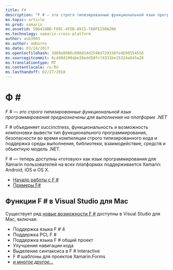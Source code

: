 ```yaml
---
title: F#
description: "F # — это строго типизированные функциональной язык программирования предназначены для выполнения на платформе .NET"
ms.topic: article
ms.prod: xamarin
ms.assetid: 506410BD-F89C-4FEB-8915-760FE250A206
ms.technology: xamarin-cross-platform
author: asb3993
ms.author: amburns
ms.date: 03/24/2017
ms.openlocfilehash: 3d89e8986c098d14d2540d729338fe4b90554556
ms.sourcegitcommit: 6cd40d190abe38edd50fc74331be15324a845a28
ms.translationtype: MT
ms.contentlocale: ru-RU
ms.lasthandoff: 02/27/2018
---
```

# <a name="f35"></a>Ф &#35;

_F # — это строго типизированные функциональной язык программирования предназначены для выполнения на платформе .NET_

F # объединяет succinctness, функциональность и возможность компоновки вывести тип функционального программирования, безопасности во время компиляции строго типизированного кода и поддержка среды выполнения, библиотеки, взаимодействие, средств и объектную модель .NET.

F # — теперь доступны «готовую» как язык программирования для Xamarin пользователей на всех платформах поддерживается Xamarin: Android, iOS и OS X.

- [Начало работы с F #](overview.md)
- [Примеры F#](samples.md)

## <a name="f-features-in-visual-studio-for-mac"></a>Функции F # в Visual Studio для Mac

Существует ряд [новые возможности F #](https://developer.xamarin.com/releases/studio/xamarin.studio_6.0/xamarin.studio_6.0/#F_Enhancements) доступны в Visual Studio для Mac, включая:

- Поддержка языка F # 4
- Поддержка PCL F #
- Поддержка языка F # общий проект
- Улучшения навигации кода
- Выделение синтаксиса в F # Interactive
- F # шаблоны для проектов Xamarin.Forms
- [*и многое другое...*](https://developer.xamarin.com/releases/studio/xamarin.studio_6.0/xamarin.studio_6.0/#F_Enhancements)

